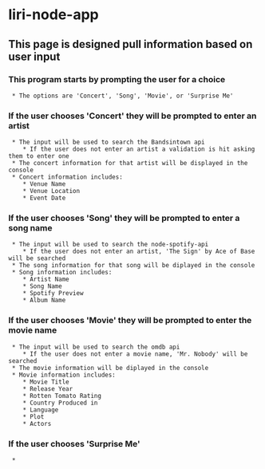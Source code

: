 # liri-node-app

## **This page is designed pull information based on user input**

### **This program starts by prompting the user for a choice**
     * The options are 'Concert', 'Song', 'Movie', or 'Surprise Me'
### **If the user chooses 'Concert' they will be prompted to enter an artist**
     * The input will be used to search the Bandsintown api
        * If the user does not enter an artist a validation is hit asking them to enter one
     * The concert information for that artist will be displayed in the console
     * Concert information includes:
        * Venue Name
        * Venue Location
        * Event Date
### **If the user chooses 'Song' they will be prompted to enter a song name**
     * The input will be used to search the node-spotify-api
        * If the user does not enter an artist, 'The Sign' by Ace of Base will be searched
     * The song information for that song will be diplayed in the console
     * Song information includes:
        * Artist Name
        * Song Name
        * Spotify Preview
        * Album Name
### **If the user chooses 'Movie' they will be prompted to enter the movie name**
     * The input will be used to search the omdb api
        * If the user does not enter a movie name, 'Mr. Nobody' will be searched
     * The movie information will be diplayed in the console
     * Movie information includes:
        * Movie Title
        * Release Year
        * Rotten Tomato Rating
        * Country Produced in
        * Language
        * Plot
        * Actors
### **If the user chooses 'Surprise Me'**
     * 